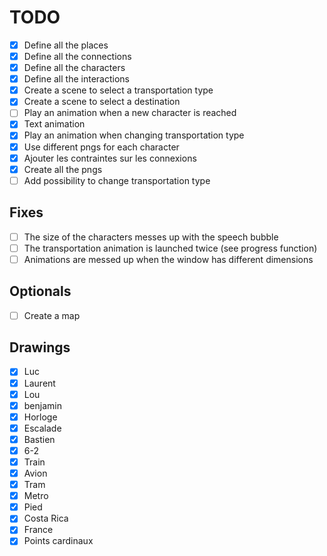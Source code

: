 # TODO

- [x] Define all the places
- [x] Define all the connections
- [x] Define all the characters
- [x] Define all the interactions
- [x] Create a scene to select a transportation type
- [x] Create a scene to select a destination
- [ ] Play an animation when a new character is reached
- [x] Text animation
- [x] Play an animation when changing transportation type
- [x] Use different pngs for each character
- [x] Ajouter les contraintes sur les connexions
- [x] Create all the pngs
- [ ] Add possibility to change transportation type 

## Fixes

- [ ] The size of the characters messes up with the speech bubble
- [ ] The transportation animation is launched twice (see progress function)
- [ ] Animations are messed up when the window has different dimensions

## Optionals

- [ ] Create a map

## Drawings

- [x] Luc
- [x] Laurent
- [x] Lou
- [x] benjamin
- [x] Horloge
- [x] Escalade
- [x] Bastien
- [x] 6-2
- [x] Train
- [x] Avion
- [x] Tram
- [x] Metro
- [x] Pied
- [x] Costa Rica
- [x] France
- [x] Points cardinaux